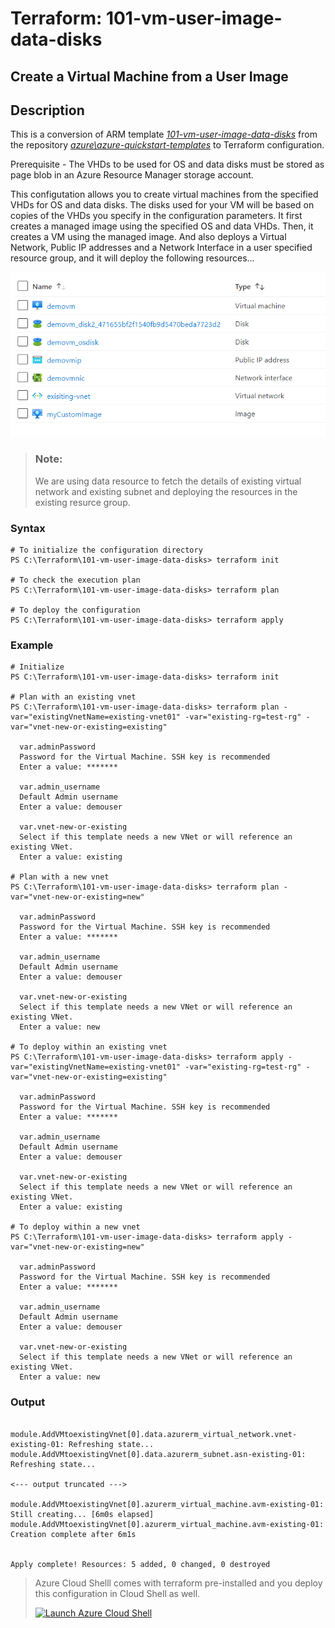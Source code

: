 # Terraform: 101-vm-user-image-data-disks
## Create a Virtual Machine from a User Image
## Description 

This is a conversion of ARM template *[101-vm-user-image-data-disks](https://github.com/Azure/azure-quickstart-templates/tree/master/101-vm-user-image-data-disks)* from the repository *[azure\azure-quickstart-templates](https://github.com/Azure/azure-quickstart-templates)* to Terraform configuration.

Prerequisite - The VHDs to be used for OS and data disks must be stored as page blob in an Azure Resource Manager storage account.

This configutation allows you to create virtual machines from the specified VHDs for OS and data disks. The disks used for your VM will be based on copies of the VHDs you specify in the configuration parameters. It first creates a managed image using the specified OS and data VHDs. Then, it creates a VM using the managed image. And also deploys a Virtual Network, Public IP addresses and a Network Interface in a user specified resource group, and it will deploy the following resources...

![output](resources.png)

> ### Note:
> We are using data resource to fetch the details of existing virtual network and existing subnet and deploying the resources in the existing resurce group.

### Syntax
```
# To initialize the configuration directory
PS C:\Terraform\101-vm-user-image-data-disks> terraform init 

# To check the execution plan
PS C:\Terraform\101-vm-user-image-data-disks> terraform plan

# To deploy the configuration
PS C:\Terraform\101-vm-user-image-data-disks> terraform apply
```

### Example
```
# Initialize
PS C:\Terraform\101-vm-user-image-data-disks> terraform init 

# Plan with an existing vnet
PS C:\Terraform\101-vm-user-image-data-disks> terraform plan -var="existingVnetName=existing-vnet01" -var="existing-rg=test-rg" -var="vnet-new-or-existing=existing"

  var.adminPassword
  Password for the Virtual Machine. SSH key is recommended
  Enter a value: *******

  var.admin_username
  Default Admin username
  Enter a value: demouser

  var.vnet-new-or-existing
  Select if this template needs a new VNet or will reference an existing VNet.
  Enter a value: existing

# Plan with a new vnet
PS C:\Terraform\101-vm-user-image-data-disks> terraform plan -var="vnet-new-or-existing=new"

  var.adminPassword
  Password for the Virtual Machine. SSH key is recommended
  Enter a value: *******

  var.admin_username
  Default Admin username
  Enter a value: demouser

  var.vnet-new-or-existing
  Select if this template needs a new VNet or will reference an existing VNet.
  Enter a value: new

# To deploy within an existing vnet
PS C:\Terraform\101-vm-user-image-data-disks> terraform apply -var="existingVnetName=existing-vnet01" -var="existing-rg=test-rg" -var="vnet-new-or-existing=existing"

  var.adminPassword
  Password for the Virtual Machine. SSH key is recommended
  Enter a value: *******

  var.admin_username
  Default Admin username
  Enter a value: demouser

  var.vnet-new-or-existing
  Select if this template needs a new VNet or will reference an existing VNet.
  Enter a value: existing

# To deploy within a new vnet
PS C:\Terraform\101-vm-user-image-data-disks> terraform apply -var="vnet-new-or-existing=new"

  var.adminPassword
  Password for the Virtual Machine. SSH key is recommended
  Enter a value: *******

  var.admin_username
  Default Admin username
  Enter a value: demouser

  var.vnet-new-or-existing
  Select if this template needs a new VNet or will reference an existing VNet.
  Enter a value: new
```

### Output
```

module.AddVMtoexistingVnet[0].data.azurerm_virtual_network.vnet-existing-01: Refreshing state...
module.AddVMtoexistingVnet[0].data.azurerm_subnet.asn-existing-01: Refreshing state...

<--- output truncated --->

module.AddVMtoexistingVnet[0].azurerm_virtual_machine.avm-existing-01: Still creating... [6m0s elapsed]
module.AddVMtoexistingVnet[0].azurerm_virtual_machine.avm-existing-01: Creation complete after 6m1s 


Apply complete! Resources: 5 added, 0 changed, 0 destroyed
```
>Azure Cloud Shelll comes with terraform pre-installed and you deploy this configuration in Cloud Shell as well.
>
>[![](https://shell.azure.com/images/launchcloudshell.png "Launch Azure Cloud Shell")](https://shell.azure.com)